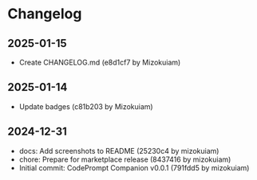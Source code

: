 # Changelog

## 2025-01-15

- Create CHANGELOG.md (e8d1cf7 by Mizokuiam)

## 2025-01-14

- Update badges (c81b203 by Mizokuiam)

## 2024-12-31

- docs: Add screenshots to README (25230c4 by mizokuiam)
- chore: Prepare for marketplace release (8437416 by mizokuiam)
- Initial commit: CodePrompt Companion v0.0.1 (791fdd5 by mizokuiam)


